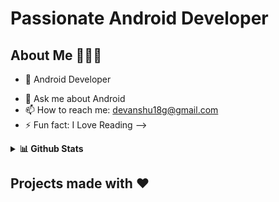 # Passionate Android Developer

## About Me 🤷🏻‍♂️

* 📱 Android Developer
- 💬 Ask me about Android
- 📫 How to reach me: devanshu18g@gmail.com
- ⚡ Fun fact: I Love Reading 
-->
<details>
  <summary><b>📊 Github Stats</b></summary>
  <p align="center"> <img src="https://github-readme-stats.vercel.app/api?username=mithoo18&count_private=true&show_icons=true&include_all_commits=true" alt="Mithoo | Stats" />
</details>

## Projects made with ❤️
